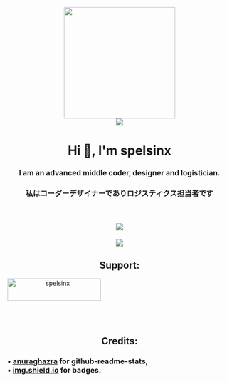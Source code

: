 <!DOCTYPE html>
<html>

<head>
	<link rel="stylesheet" href="styles.css">
	<p align="center"> <img width=250 weigth=250 src="https://avatars.githubusercontent.com/u/108368693?s=400&u=f175a148b10a356365b8c9613daa5e3dea2f7a12&v=4" />
		<br>
		<a href="https://t.me/spelsinx"> <img src="https://img.shields.io/badge/Telegram-spelsinx-7d7c84?logo=Telegram&style=for-the-badge" /> </a>
	</p>
	<p align="center">
		<h1 align="center">Hi 👋, I'm spelsinx</h1>
		<h3 align="center">I am an advanced middle coder, designer and logistician.</i><br>
  <h3 align="center">私はコーダーデザイナーでありロジスティクス担当者です</i><br>
<p><br><br>
  <img align="center" src="https://github-readme-stats.vercel.app/api?username=spelsinx&show_icons=true&theme=omni" /><br><br>
  <img align="center" src="https://github-readme-stats.vercel.app/api/top-langs/?username=spelsinx&theme=omni&layout=compact" />
 <h2 align="center" class="margin-bottom-2">Support:</h2>
<p><a href="https://www.buymeacoffee.com/spelsinx" align="center"> <img align="center" src="https://cdn.buymeacoffee.com/buttons/v2/default-yellow.png" height="50" width="210" alt="spelsinx" /></a  align="center"></p  align="center"><br  align="center"><br  align="center">
 <h2 class="margin-bottom-20" align="center">Credits:</h2>
  <h3>• <a href="https://github.com/anuraghazra" align="center">anuraghazra</a> for github-readme-stats,<br align="center">
  • <a href="https://img.shields.io/" align="center">img.shield.io</a align="center"> for badges.</h3>
</body>

</html>
